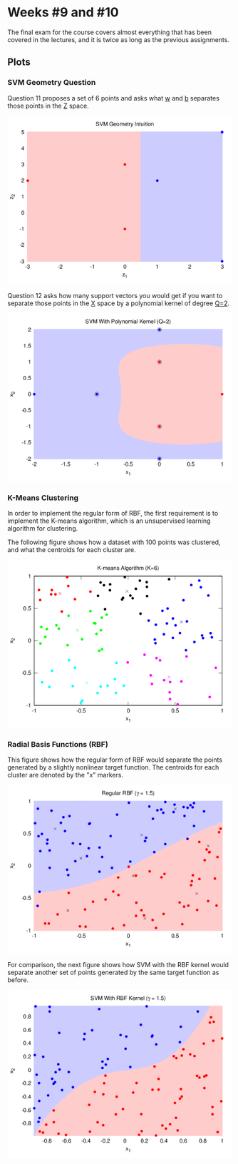 # Weeks #9 and #10

The final exam for the course covers almost everything that has been covered in
the lectures, and it is twice as long as the previous assignments.

## Plots

### SVM Geometry Question

Question 11 proposes a set of 6 points and asks what [w][w] and [b][b] separates
those points in the [Z][Z] space.

![q11](./img/plot_q11.png)

Question 12 asks how many support vectors you would get if you want to separate
those points in the [X][X] space by a polynomial kernel of degree [Q=2][Q2].

![q12](./img/plot_q12.png)

### K-Means Clustering

In order to implement the regular form of RBF, the first requirement is to
implement the K-means algorithm, which is an unsupervised learning algorithm for
clustering.

The following figure shows how a dataset with 100 points was clustered, and what
the centroids for each cluster are.

![kmeans](./img/plot_kmeans.png)

### Radial Basis Functions (RBF)

This figure shows how the regular form of RBF would separate the points
generated by a slightly nonlinear target function. The centroids for each
cluster are denoted by the "x" markers.

![rbf](./img/plot_rbf_regular.png)

For comparison, the next figure shows how SVM with the RBF kernel would separate
another set of points generated by the same target function as before.

![rbf kernel](./img/plot_rbf_kernel.png)

[w]: http://latex.codecogs.com/gif.latex?w
[b]: http://latex.codecogs.com/gif.latex?b
[X]: http://latex.codecogs.com/gif.latex?%5Cmathcal%7BX%7D
[Z]: http://latex.codecogs.com/gif.latex?%5Cmathcal%7BZ%7D
[Q2]: http://latex.codecogs.com/gif.latex?Q%3D2
